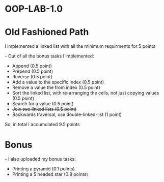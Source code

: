 # OOP-LAB-1.0

<h1>Old Fashioned Path</h1>

<p>I implemented a linked list with all the minimum requirments for 5 points</p>
<p>- Out of all the bonus tasks I implemented:</p>
<ul>
    <li>Append (0.5 point)</li>
    <li>Prepend (0.5 point)</li>
    <li>Reverse (0.5 point)</li>
    <li>Add a value to the specific index (0.5 point)</li>
    <li>Remove a value the from index (0.5 point)</li>
    <li>Sort the linked list, with re-arranging the cells, not just copying values (0.5 point)</li>
    <li>Search for a value (0.5 point)</li>
    <li><s>Join two linked lists (0.5 point)</s></li>
    <li>Backwards traversal, use double-linked-list (1 point)</li>
    </ul>
<p>So, in total I accumulated 9.5 points</p>

<h1>Bonus</h1>
    <p>- I also uploaded my bonus tasks:</p>
    <ul>
        <li>Printing a pyramid (0.1 points)</li>
        <li>Printing a 5 headed star (0.9 points)</li>
    </ul>

    
    
    
    

</ul>